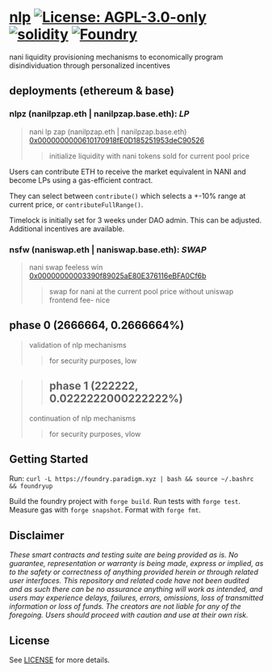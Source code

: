 # [nlp](https://github.com/z0r0z/zenplate)  [![License: AGPL-3.0-only](https://img.shields.io/badge/License-AGPL-black.svg)](https://opensource.org/license/agpl-v3/) [![solidity](https://img.shields.io/badge/solidity-%5E0.8.28-black)](https://docs.soliditylang.org/en/v0.8.28/) [![Foundry](https://img.shields.io/badge/Built%20with-Foundry-000000.svg)](https://getfoundry.sh/)

nani liquidity provisioning mechanisms to economically program disindividuation through personalized incentives

## deployments (ethereum & base)

### nlpz (nanilpzap.eth | nanilpzap.base.eth): *LP*
> nani lp zap (nanilpzap.eth | nanilpzap.base.eth)
[0x0000000000610170918fE0D185251953deC90526](https://etherscan.io/address/0x0000000000610170918fE0D185251953deC90526)
> > initialize liquidity with nani tokens sold for current pool price

Users can contribute ETH to receive the market equivalent in NANI and become LPs using a gas-efficient contract.

They can select between `contribute()` which selects a +-10% range at current price, or `contributeFullRange()`.

Timelock is initially set for 3 weeks under DAO admin. This can be adjusted. Additional incentives are available.

### nsfw (naniswap.eth | naniswap.base.eth): *SWAP*
> nani swap feeless win
[0x00000000003390f89025aE80E376116eBFA0Cf6b](https://etherscan.io/address/0x00000000003390f89025aE80E376116eBFA0Cf6b)
> > swap for nani at the current pool price without uniswap frontend fee- nice

## phase 0 (2666664, 0.2666664%)
> validation of nlp mechanisms
>> for security purposes, low

>> ## phase 1 (222222, 0.0222222000222222%)
> continuation of nlp mechanisms
>> for security purposes, vlow

## Getting Started

Run: `curl -L https://foundry.paradigm.xyz | bash && source ~/.bashrc && foundryup`

Build the foundry project with `forge build`. Run tests with `forge test`. Measure gas with `forge snapshot`. Format with `forge fmt`.

## Disclaimer

*These smart contracts and testing suite are being provided as is. No guarantee, representation or warranty is being made, express or implied, as to the safety or correctness of anything provided herein or through related user interfaces. This repository and related code have not been audited and as such there can be no assurance anything will work as intended, and users may experience delays, failures, errors, omissions, loss of transmitted information or loss of funds. The creators are not liable for any of the foregoing. Users should proceed with caution and use at their own risk.*

## License

See [LICENSE](./LICENSE) for more details.
